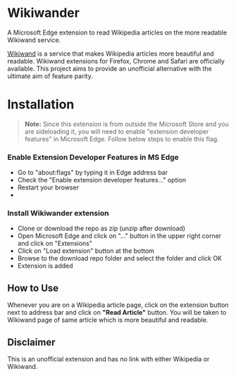 # Wikiwander

A Microsoft Edge extension to read Wikipedia articles on the more readable Wikiwand service.

[Wikiwand](https://www.wikiwand.com/) is a service that makes Wikipedia articles more beautiful and readable. Wikiwand extensions for Firefox, Chrome and Safari are officially available. This project aims to provide an unofficial alternative with the ultimate aim of feature parity. 

# Installation
> **Note:** Since this extension is from outside the Microsoft Store and you are sideloading it, you will need to enable "extension developer features" in Microsoft Edge. Follow below steps to enable this flag.

### Enable Extension Developer Features in MS Edge

 - Go to "about:flags" by typing it in Edge address bar
 - Check the "Enable extension developer features..." option
 - Restart your browser
 - 
### Install Wikiwander extension

 - Clone or download the repo as zip (unzip after download)
 - Open Microsoft Edge and click on "..." button in the upper right corner and click on "Extensions"
 - Click on "Load extension" button at the bottom
 - Browse to the download repo folder and select the folder and click OK
 - Extension is added

## How to Use

Whenever you are on a Wikipedia article page, click on the extension button next to address bar and click on **"Read Article"** button. You will be taken to Wikiwand page of same article which is more beautiful and readable.

## Disclaimer

This is an unofficial extension and has no link with either Wikipedia or Wikiwand.